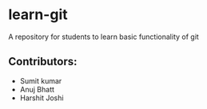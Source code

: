 # learn-git
A repository for students to learn basic functionality of git

## Contributors:
 - Sumit kumar
 - Anuj Bhatt
 - Harshit Joshi
